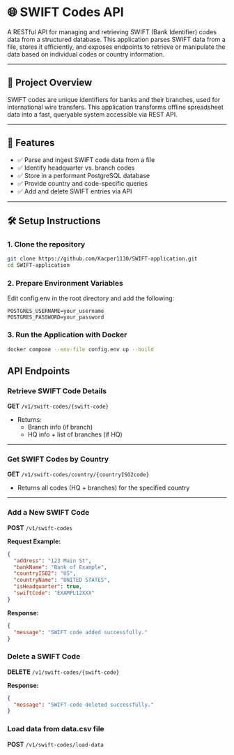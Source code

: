 # 🌐 SWIFT Codes API

A RESTful API for managing and retrieving SWIFT (Bank Identifier) codes data from a structured database. This application parses SWIFT data from a file, stores it efficiently, and exposes endpoints to retrieve or manipulate the data based on individual codes or country information.

---

## 📌 Project Overview

SWIFT codes are unique identifiers for banks and their branches, used for international wire transfers. This application transforms offline spreadsheet data into a fast, queryable system accessible via REST API.

---

## 🚀 Features

- ✅ Parse and ingest SWIFT code data from a file  
- ✅ Identify headquarter vs. branch codes  
- ✅ Store in a performant PostgreSQL database  
- ✅ Provide country and code-specific queries  
- ✅ Add and delete SWIFT entries via API  

---

## 🛠️ Setup Instructions

### 1. **Clone the repository**

```bash
git clone https://github.com/Kacper1130/SWIFT-application.git
cd SWIFT-application
```

### 2. **Prepare Environment Variables**
Edit config.env in the root directory and add the following:
```env
POSTGRES_USERNAME=your_username
POSTGRES_PASSWORD=your_password
```

### 3. **Run the Application with Docker**
```bash
docker compose --env-file config.env up --build
```

## API Endpoints

### Retrieve SWIFT Code Details

**GET** `/v1/swift-codes/{swift-code}`

- Returns:
  - Branch info (if branch)
  - HQ info + list of branches (if HQ)

---

### Get SWIFT Codes by Country

**GET** `/v1/swift-codes/country/{countryISO2code}`

- Returns all codes (HQ + branches) for the specified country

---

### Add a New SWIFT Code

**POST** `/v1/swift-codes`

**Request Example:**

```json
{
  "address": "123 Main St",
  "bankName": "Bank of Example",
  "countryISO2": "US",
  "countryName": "UNITED STATES",
  "isHeadquarter": true,
  "swiftCode": "EXAMPL12XXX"
}
```

**Response:**
```json
{
  "message": "SWIFT code added successfully."
}
```

### Delete a SWIFT Code

**DELETE** `/v1/swift-codes/{swift-code}`

**Response:**
```json
{
  "message": "SWIFT code deleted successfully."
}
```

### Load data from data.csv file 

**POST** `/v1/swift-codes/load-data`
